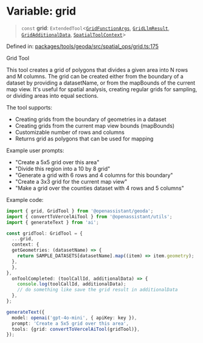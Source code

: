 # Variable: grid

> `const` **grid**: `ExtendedTool`\<[`GridFunctionArgs`](../type-aliases/GridFunctionArgs.md), [`GridLlmResult`](../type-aliases/GridLlmResult.md), [`GridAdditionalData`](../type-aliases/GridAdditionalData.md), [`SpatialToolContext`](../type-aliases/SpatialToolContext.md)\>

Defined in: [packages/tools/geoda/src/spatial\_ops/grid.ts:175](https://github.com/GeoDaCenter/openassistant/blob/37d127dc7a76d6b5cf9de906c055e4c904e3dfed/packages/tools/geoda/src/spatial_ops/grid.ts#L175)

Grid Tool

This tool creates a grid of polygons that divides a given area into
N rows and M columns. The grid can be created either from the boundary
of a dataset by providing a datasetName, or from the mapBounds of the
current map view. It's useful for spatial analysis, creating regular
grids for sampling, or dividing areas into equal sections.

The tool supports:
- Creating grids from the boundary of geometries in a dataset
- Creating grids from the current map view bounds (mapBounds)
- Customizable number of rows and columns
- Returns grid as polygons that can be used for mapping

Example user prompts:
- "Create a 5x5 grid over this area"
- "Divide this region into a 10 by 8 grid"
- "Generate a grid with 6 rows and 4 columns for this boundary"
- "Create a 3x3 grid for the current map view"
- "Make a grid over the counties dataset with 4 rows and 5 columns"

Example code:
```typescript
import { grid, GridTool } from '@openassistant/geoda';
import { convertToVercelAiTool } from '@openassistant/utils';
import { generateText } from 'ai';

const gridTool: GridTool = {
  ...grid,
  context: {
  getGeometries: (datasetName) => {
    return SAMPLE_DATASETS[datasetName].map((item) => item.geometry);
  },
  },
},
  onToolCompleted: (toolCallId, additionalData) => {
    console.log(toolCallId, additionalData);
    // do something like save the grid result in additionalData
  },
};

generateText({
  model: openai('gpt-4o-mini', { apiKey: key }),
  prompt: 'Create a 5x5 grid over this area',
  tools: {grid: convertToVercelAiTool(gridTool)},
});
```
